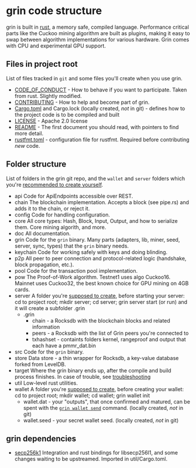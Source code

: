 # grin code structure
grin is built in [rust](https://www.rust-lang.org/), a memory safe, compiled language. Performance critical parts like the Cuckoo mining algorithm are built as plugins, making it easy to swap between algorithm implementations for various hardware. Grin comes with CPU and experimental GPU support.

## Files in project root
List of files tracked in `git` and some files you'll create when you use grin.
- [CODE_OF_CONDUCT](../CODE_OF_CONDUCT.md) - How to behave if you want to participate. Taken from rust. Slightly modified.
- [CONTRIBUTING](../CONTRIBUTING.md) - How to help and become part of grin.
- [Cargo.toml](../Cargo.toml) and Cargo.lock (locally created, _not_ in git) - defines how to the project code is to be compiled and built
- [LICENSE](../LICENSE) - Apache 2.0 license
- [README](../README.md) - The first document you should read, with pointers to find more detail.
- [rustfmt.toml](../rustfmt.toml) - configuration file for rustfmt. Required before contributing _new_ code.

## Folder structure
List of folders in the grin git repo, and the `wallet` and `server` folders which you're [recommended to create yourself](build.md#running-a-node).
- api
  Code for ApiEndpoints accessible over REST.
- chain
  The blockchain implementation. Accepts a block (see pipe.rs) and adds it to the chain, or reject it.
- config
  Code for handling configuration.
- core
  All core types: Hash, Block, Input, Output, and how to serialize them. Core mining algorith, and more.
- doc
  All documentation.
- grin
  Code for the `grin` binary. Many parts (adapters, lib, miner, seed, server, sync, types) that the `grin` binary needs.
- keychain
  Code for working safely with keys and doing blinding.
- p2p
  All peer to peer connection and protocol-related logic (handshake, block propagation, etc.).
- pool
  Code for the transaction pool implementation.
- pow
  The Proof-of-Work algorithm. Testnet1 uses algo Cuckoo16. Mainnet uses Cuckoo32, the best known choice for GPU mining on 4GB cards.
- server
  A folder you're [supposed to create](build.md#running-a-node), before starting your server: cd to project root; mkdir server; cd server; grin server start (or run) and it will create a subfolder .grin
  - .grin
    - chain - a Rocksdb with the blockchain blocks and related information
    - peers - a Rocksdb with the list of Grin peers you're connected to
    - txhashset - containts folders kernel, rangeproof and output that each have a pmmr_dat.bin
- src
  Code for the `grin` binary.
- store
  Data store - a thin wrapper for Rocksdb, a key-value database forked from LevelDB.
- target
  Where the grin binary ends up, after the compile and build process finishes.
  In case of trouble, see [troubleshooting](https://github.com/mimblewimble/docs/wiki/Troubleshooting)
- util
  Low-level rust utilities.
- wallet
  A folder you're [supposed to create](build.md#running-a-node), before creating your wallet: cd to project root; mkdir wallet; cd wallet; grin wallet init
  - wallet.dat - your "outputs", that once confirmed and matured, can be spent with the [`grin wallet send`](wallet.md) command. (locally created, _not_ in git)
  - wallet.seed - your secret wallet seed. (locally created, _not_ in git)

## grin dependencies
- [secp256k1](https://github.com/mimblewimble/rust-secp256k1-zkp)
  Integration and rust bindings for libsecp256l1, and some changes waiting to be upstreamed. Imported in util/Cargo.toml.
